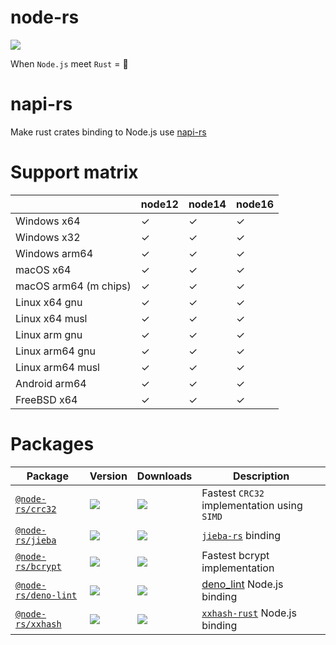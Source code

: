 # node-rs

![](https://github.com/napi-rs/node-rs/workflows/CI/badge.svg)

When `Node.js` meet `Rust` = 🚀

# napi-rs

Make rust crates binding to Node.js use [napi-rs](https://github.com/napi-rs/napi-rs)

# Support matrix

|                       | node12 | node14 | node16 |
| --------------------- | ------ | ------ | ------ |
| Windows x64           | ✓      | ✓      | ✓      |
| Windows x32           | ✓      | ✓      | ✓      |
| Windows arm64         | ✓      | ✓      | ✓      |
| macOS x64             | ✓      | ✓      | ✓      |
| macOS arm64 (m chips) | ✓      | ✓      | ✓      |
| Linux x64 gnu         | ✓      | ✓      | ✓      |
| Linux x64 musl        | ✓      | ✓      | ✓      |
| Linux arm gnu         | ✓      | ✓      | ✓      |
| Linux arm64 gnu       | ✓      | ✓      | ✓      |
| Linux arm64 musl      | ✓      | ✓      | ✓      |
| Android arm64         | ✓      | ✓      | ✓      |
| FreeBSD x64           | ✓      | ✓      | ✓      |

# Packages

| Package                                      | Version                                                  | Downloads                                                               | Description                                                               |
| -------------------------------------------- | -------------------------------------------------------- | ----------------------------------------------------------------------- | ------------------------------------------------------------------------- |
| [`@node-rs/crc32`](./packages/crc32)         | ![](https://img.shields.io/npm/v/@node-rs/crc32.svg)     | ![](https://img.shields.io/npm/dm/@node-rs/crc32.svg?sanitize=true)     | Fastest `CRC32` implementation using `SIMD`                               |
| [`@node-rs/jieba`](./packages/jieba)         | ![](https://img.shields.io/npm/v/@node-rs/jieba.svg)     | ![](https://img.shields.io/npm/dm/@node-rs/jieba.svg?sanitize=true)     | [`jieba-rs`](https://github.com/messense/jieba-rs) binding                |
| [`@node-rs/bcrypt`](./packages/bcrypt)       | ![](https://img.shields.io/npm/v/@node-rs/bcrypt.svg)    | ![](https://img.shields.io/npm/dm/@node-rs/bcrypt.svg?sanitize=true)    | Fastest bcrypt implementation                                             |
| [`@node-rs/deno-lint`](./packages/deno-lint) | ![](https://img.shields.io/npm/v/@node-rs/deno-lint.svg) | ![](https://img.shields.io/npm/dm/@node-rs/deno-lint.svg?sanitize=true) | [deno_lint](https://github.com/denoland/deno_lint) Node.js binding        |
| [`@node-rs/xxhash`](./packages/xxhash)       | ![](https://img.shields.io/npm/v/@node-rs/xxhash.svg)    | ![](https://img.shields.io/npm/dm/@node-rs/xxhash.svg?sanitize=true)    | [`xxhash-rust`](https://github.com/DoumanAsh/xxhash-rust) Node.js binding |
